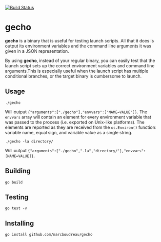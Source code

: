 [![Build Status][circleci-image]][circleci-url]

# gecho
**gecho** is a binary that is useful for testing launch scripts.  All that it does
is output its environment variables and the command line arguments it was given
in a JSON representation.

By using **gecho**, instead of your regular binary, you can easily test that the
launch script sets up the correct environment variables and command line
arguments.This is especially useful when the launch script has multiple
conditional branches, or the target binary is cumbersome to launch.

## Usage
```console
./gecho
```
Will output `{"arguments":["./gecho"],"envvars":["NAME=VALUE"]}`.  The `envvars`
array will contain an element for every environment variable that was passed to
the process (i.e. exported on Unix-like platforms).  The elements are reported
as they are received from the `os.Environ()` function: variable name, equal
sign, and variable value as a single string.

```console
./gecho -la directory/
```
Will output `{"arguments":["./gecho","-la","directory/"],"envvars":[NAME=VALUE]}`.

## Building
```console
go build
```

## Testing
```console
go test -v
```

## Installing
```console
go install github.com/marcboudreau/gecho
```

[circleci-image]: https://img.shields.io/circleci/project/marcboudreau/gecho.svg?style=svg
[circleci-url]: https://circleci.com/gh/marcboudreau/gecho

